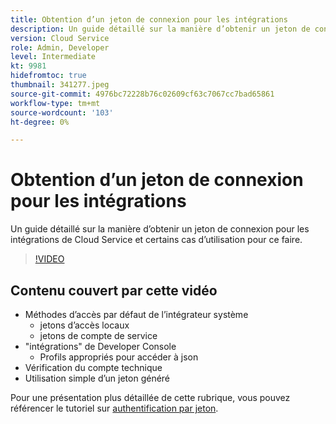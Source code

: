 ```yaml
---
title: Obtention d’un jeton de connexion pour les intégrations
description: Un guide détaillé sur la manière d’obtenir un jeton de connexion pour les intégrations de Cloud Service et certains cas d’utilisation pour ce faire.
version: Cloud Service
role: Admin, Developer
level: Intermediate
kt: 9981
hidefromtoc: true
thumbnail: 341277.jpeg
source-git-commit: 4976bc72228b76c02609cf63c7067cc7bad65861
workflow-type: tm+mt
source-wordcount: '103'
ht-degree: 0%

---
```



# Obtention d’un jeton de connexion pour les intégrations

Un guide détaillé sur la manière d’obtenir un jeton de connexion pour les intégrations de Cloud Service et certains cas d’utilisation pour ce faire.

>[!VIDEO](https://video.tv.adobe.com/v/341277/?quality=12&learn=on)

## Contenu couvert par cette vidéo

+ Méthodes d’accès par défaut de l’intégrateur système
   + jetons d’accès locaux
   + jetons de compte de service
+ &quot;intégrations&quot; de Developer Console
   + Profils appropriés pour accéder à json
+ Vérification du compte technique
+ Utilisation simple d’un jeton généré

Pour une présentation plus détaillée de cette rubrique, vous pouvez référencer le tutoriel sur [authentification par jeton](/help/headless-tutorial/authentication/overview.md).